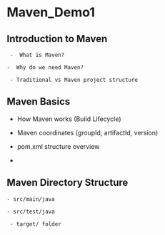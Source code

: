 # Maven_Demo1

## Introduction to Maven
     -  What is Maven?

    -  Why do we need Maven?

     - Traditional vs Maven project structure

## Maven Basics
  - How Maven works (Build Lifecycle)

  - Maven coordinates (groupId, artifactId, version)
  - pom.xml structure overview
  - 
## Maven Directory Structure
    - src/main/java

    - src/test/java

     - target/ folder
   
